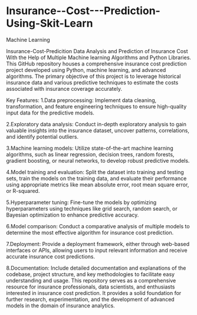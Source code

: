 # Insurance--Cost---Prediction-Using-Skit-Learn
Machine Learning

Insurance-Cost-Predicition
Data Analysis and Prediction of Insurance Cost With the Help of Multiple Machine learning Algorithms and Python Libraries. This GitHub repository houses a comprehensive insurance cost prediction project developed using Python, machine learning, and advanced algorithms. The primary objective of this project is to leverage historical insurance data and various predictive techniques to estimate the costs associated with insurance coverage accurately.

Key Features:
1.Data preprocessing:
Implement data cleaning, transformation, and feature engineering techniques to ensure high-quality input data for the predictive models.

2.Exploratory data analysis:
Conduct in-depth exploratory analysis to gain valuable insights into the insurance dataset, uncover patterns, correlations, and identify potential outliers.

3.Machine learning models:
Utilize state-of-the-art machine learning algorithms, such as linear regression, decision trees, random forests, gradient boosting, or neural networks, to develop robust predictive models.

4.Model training and evaluation:
Split the dataset into training and testing sets, train the models on the training data, and evaluate their performance using appropriate metrics like mean absolute error, root mean square error, or R-squared.

5.Hyperparameter tuning:
Fine-tune the models by optimizing hyperparameters using techniques like grid search, random search, or Bayesian optimization to enhance predictive accuracy.

6.Model comparison:
Conduct a comparative analysis of multiple models to determine the most effective algorithm for insurance cost prediction.

7.Deployment:
Provide a deployment framework, either through web-based interfaces or APIs, allowing users to input relevant information and receive accurate insurance cost predictions.

8.Documentation:
Include detailed documentation and explanations of the codebase, project structure, and key methodologies to facilitate easy understanding and usage. This repository serves as a comprehensive resource for insurance professionals, data scientists, and enthusiasts interested in insurance cost prediction. It provides a solid foundation for further research, experimentation, and the development of advanced models in the domain of insurance analytics.
